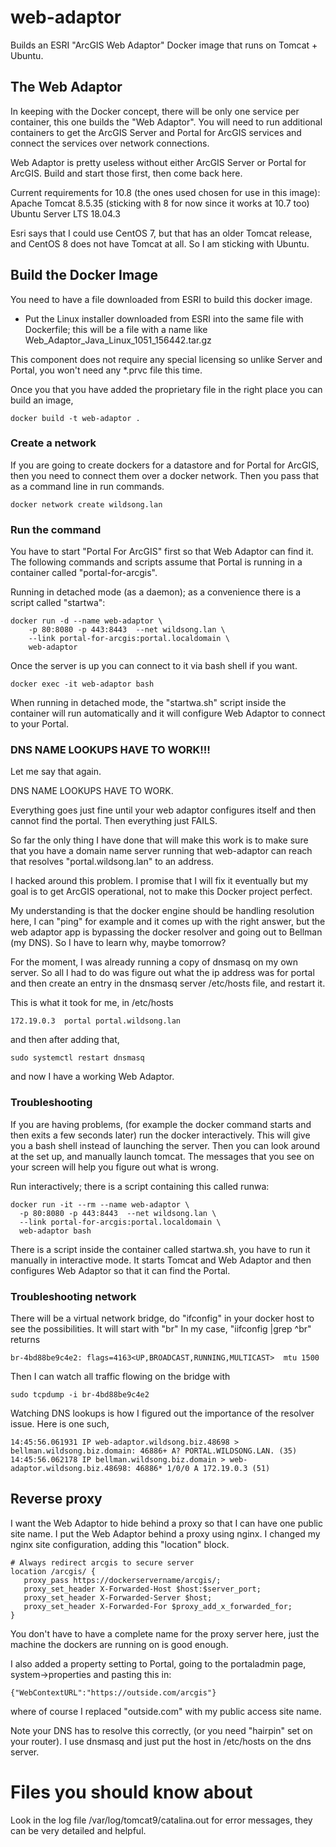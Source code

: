 # web-adaptor
Builds an ESRI "ArcGIS Web Adaptor" Docker image that runs on Tomcat + Ubuntu.

## The Web Adaptor

In keeping with the Docker concept, there will be only one service per
container, this one builds the "Web Adaptor". You will need to run additional
containers to get the ArcGIS Server and Portal for ArcGIS services
and connect the services over network connections.

Web Adaptor is pretty useless without either ArcGIS Server or Portal for ArcGIS.
Build and start those first, then come back here.

Current requirements for 10.8 (the ones used chosen for use in this image):
Apache Tomcat 8.5.35 (sticking with 8 for now since it works at 10.7 too)
Ubuntu Server LTS 18.04.3

Esri says that I could use CentOS 7, but that has an older Tomcat release,
and CentOS 8 does not have Tomcat at all. So I am sticking with Ubuntu.

## Build the Docker Image

You need to have a file downloaded from ESRI to build this docker image.

* Put the Linux installer downloaded from ESRI into the same file with Dockerfile;
this will be a file with a name like Web_Adaptor_Java_Linux_1051_156442.tar.gz

This component does not require any special licensing so unlike Server and Portal,
you won't need any *.prvc file this time.

Once you that you have added the proprietary file in the right place
you can build an image,

    docker build -t web-adaptor .

### Create a network

If you are going to create dockers for a datastore and for Portal for ArcGIS,
then you need to connect them over a docker network. Then you pass that as
a command line in run commands.

    docker network create wildsong.lan

### Run the command

You have to start "Portal For ArcGIS" first so that Web Adaptor can
find it.  The following commands and scripts assume that Portal is
running in a container called "portal-for-arcgis".

Running in detached mode (as a daemon); as a convenience there is a
script called "startwa":

    docker run -d --name web-adaptor \
        -p 80:8080 -p 443:8443  --net wildsong.lan \
        --link portal-for-arcgis:portal.localdomain \
        web-adaptor

Once the server is up you can connect to it via bash shell if you want.

    docker exec -it web-adaptor bash 

When running in detached mode, the "startwa.sh" script inside the container will run
automatically and it will configure Web Adaptor to connect to your Portal.

### DNS NAME LOOKUPS HAVE TO WORK!!!

Let me say that again.

DNS NAME LOOKUPS HAVE TO WORK.

Everything goes just fine until your web adaptor configures itself and
then cannot find the portal.  Then everything just FAILS.

So far the only thing I have done that will make this work is to make
sure that you have a domain name server running that web-adaptor can
reach that resolves "portal.wildsong.lan" to an address.

I hacked around this problem. I promise that I will fix it eventually
but my goal is to get ArcGIS operational, not to make this Docker
project perfect.

My understanding is that the docker engine should be handling resolution here,
I can "ping" for example and it comes up with the right answer, but the
web adaptor app is bypassing the docker resolver and going out to Bellman (my DNS).
So I have to learn why, maybe tomorrow?

For the moment, I was already running a copy of dnsmasq on my own server.
So all I had to do was figure out what the ip address was for portal and then
create an entry in the dnsmasq server /etc/hosts file, and restart it.

This is what it took for me, in /etc/hosts

    172.19.0.3	portal portal.wildsong.lan

and then after adding that,

    sudo systemctl restart dnsmasq

and now I have a working Web Adaptor.

### Troubleshooting

If you are having problems, (for example the docker command starts and
then exits a few seconds later) run the docker interactively. This
will give you a bash shell instead of launching the server. Then you
can look around at the set up, and manually launch tomcat.  The
messages that you see on your screen will help you figure out what is
wrong.

Run interactively; there is a script containing this called runwa:

    docker run -it --rm --name web-adaptor \
      -p 80:8080 -p 443:8443  --net wildsong.lan \
      --link portal-for-arcgis:portal.localdomain \
      web-adaptor bash

There is a script inside the container called startwa.sh, you have to run it
manually in interactive mode. It starts Tomcat and Web Adaptor and then
configures Web Adaptor so that it can find the Portal.

### Troubleshooting network

There will be a virtual network bridge, do "ifconfig" in your docker host to see the possibilities. It will start with "br"
In my case, "iifconfig |grep ^br" returns

    br-4bd88be9c4e2: flags=4163<UP,BROADCAST,RUNNING,MULTICAST>  mtu 1500

Then I can watch all traffic flowing on the bridge with

    sudo tcpdump -i br-4bd88be9c4e2

Watching DNS lookups is how I figured out the importance of the resolver issue. Here is one such,


    14:45:56.061931 IP web-adaptor.wildsong.biz.48698 > bellman.wildsong.biz.domain: 46886+ A? PORTAL.WILDSONG.LAN. (35)
    14:45:56.062178 IP bellman.wildsong.biz.domain > web-adaptor.wildsong.biz.48698: 46886* 1/0/0 A 172.19.0.3 (51)

## Reverse proxy

I want the Web Adaptor to hide behind a proxy so that I can have one
public site name. I put the Web Adaptor behind a proxy using nginx. I
changed my nginx site configuration, adding this "location" block.

	# Always redirect arcgis to secure server
	location /arcgis/ {
	   proxy_pass https://dockerservername/arcgis/;
	   proxy_set_header X-Forwarded-Host $host:$server_port;
	   proxy_set_header X-Forwarded-Server $host;
	   proxy_set_header X-Forwarded-For $proxy_add_x_forwarded_for;
	}

You don't have to have a complete name for the proxy server here, just the
machine the dockers are running on is good enough.

I also added a property setting to Portal, going to the portaladmin page,
system->properties and pasting this in:

    {"WebContextURL":"https://outside.com/arcgis"}

where of course I replaced "outside.com" with my public access site name.

Note your DNS has to resolve this correctly, (or you need "hairpin" set on your router).
I use dnsmasq and just put the host in /etc/hosts on the dns server.

# Files you should know about

Look in the log file /var/log/tomcat9/catalina.out for error messages, 
they can be very detailed and helpful.


